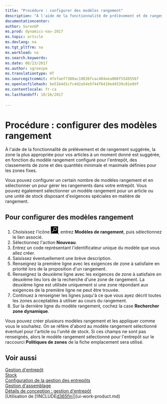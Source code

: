 ```yaml
---
title: "Procédure : configurer des modèles rangement"
description: "À l'aide de la fonctionnalité de prélèvement et de rangement suggérée, la zone la plus appropriée pour vos articles à un moment donné est suggérée, en fonction du modèle rangement configuré pour l'entrepôt, des classements de zone et des quantités minimale et maximale définies pour les zones fixes."
documentationcenter: 
author: SorenGP
ms.prod: dynamics-nav-2017
ms.topic: article
ms.devlang: na
ms.tgt_pltfrm: na
ms.workload: na
ms.search.keywords: 
ms.date: 08/23/2017
ms.author: sgroespe
ms.translationtype: HT
ms.sourcegitcommit: 4fefaef7380ac10836fcac404eea006f55d8556f
ms.openlocfilehash: be51b4d1cfc4d2a54e5f44f6419ed4539c01e9df
ms.contentlocale: fr-ca
ms.lasthandoff: 10/16/2017

---
```

# <a name="how-to-set-up-put-away-templates"></a>Procédure : configurer des modèles rangement
À l'aide de la fonctionnalité de prélèvement et de rangement suggérée, la zone la plus appropriée pour vos articles à un moment donné est suggérée, en fonction du modèle rangement configuré pour l'entrepôt, des classements de zone et des quantités minimale et maximale définies pour les zones fixes.  

Vous pouvez configurer un certain nombre de modèles rangement et en sélectionner un pour gérer les rangements dans votre entrepôt. Vous pouvez également sélectionner un modèle rangement pour un article ou une unité de stock disposant d'exigences spéciales en matière de rangement.  

## <a name="to-set-up-put-away-templates"></a>Pour configurer des modèles rangement  
1.  Choisissez l'icône ![Page ou rapport pour la recherche](media/ui-search/search_small.png "icône Page ou rapport pour la recherche"), entrez **Modèles de rangement**, puis sélectionnez le lien associé.  
2.  Sélectionnez l'action **Nouveau**.  
3.  Entrez un code représentant l'identificateur unique du modèle que vous allez créer.  
4.  Saisissez éventuellement une brève description.  
5.  Renseignez la première ligne avec les exigences de zone à satisfaire en priorité lors de la proposition d'un rangement.  
6.  Renseignez la deuxième ligne avec les exigences de zone à satisfaire en deuxième lieu lors de la recherche d'une zone de rangement. La deuxième ligne est utilisée uniquement si une zone répondant aux exigences de la première ligne ne peut être trouvée.  
7.  Continuez à renseigner les lignes jusqu'à ce que vous ayez décrit toutes les zones acceptables à utiliser au cours du rangement.  
8.  Sur la dernière ligne du modèle rangement, cochez la case **Rechercher zone dynamique**.  

Vous pouvez créer plusieurs modèles rangement et les appliquer comme vous le souhaitez. On se réfère d'abord au modèle rangement sélectionné éventuel pour l'article ou l'unité de stock. Si ces champs ne sont pas renseignés, alors le modèle rangement sélectionné pour l'entrepôt sur le raccourci **Politiques de zones** de la fiche emplacement sera utilisé.  

## <a name="see-also"></a>Voir aussi  
[Gestion d'entrepôt](warehouse-manage-warehouse.md)  
[Stock](inventory-manage-inventory.md)  
[Configuration de la gestion des entrepôts](warehouse-setup-warehouse.md)     
[Gestion d'assemblage](assembly-assemble-items.md)    
[Détails de conception : gestion d'entrepôt](design-details-warehouse-management.md)  
[Utilisation de [!INCLUDE[d365fin](includes/d365fin_md.md)]](ui-work-product.md)

